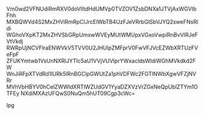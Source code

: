 Vm0wd2VFNUdiRmRXV0doVlltdHdUMVp0TVZOV1ZsbDNXa1JTVjAxWGVIbFhh
MXBQWVd4S2MxZHViRmRpClJrcElWbTB4UzFJeVRrbGlSbVJYQ2sweFNsRldi
WGhoVXpKT2MxZHVSbGRpUmxwWVEyMUtWMUpxVGxoVwpiRnBvVlRJeFVtVkdj
RWRpUjNCVFlraENWVkV5TVV0U2JHUlpZMFprV0FwVFJVcEZWbXRTUzFVeFpF
ZFUKYmtwb1VsUnNXRlJYTlc5aU1VVjVUVlprYWxacldsWldiWGhMVkdkd2FW
WnJiRFpXTVdRd1lURk5lRnBGClpGWUtZa1phVDFWc2FGTlNWbXgwVFZjNVRr
MVhVbHBYV0hCelZWWldXRTlWZUdGV1YyaDZXVzVrZGxNeQpUblZTYm1OTFEy
NXdiMXAzUFQwS0NuQm5hUT09Cgp3cWc=

lpg